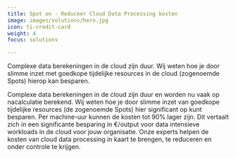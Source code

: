 ```yaml
---
title: Spot on - Reduceer Cloud Data Processing kosten
image: images/solutions/hero.jpg
icon: ti-credit-card
weight: 4
focus: solutions

---
```

Complexe data berekeningen in de cloud zijn duur. Wij weten hoe je door slimme inzet met goedkope tijdelijke resources in de cloud (zogenoemde Spots) hierop kan besparen.

Complexe data berekeningen in de cloud zijn duur en worden nu vaak op nacalculatie berekend. Wij weten hoe je door slimme inzet van goedkope tijdelijke resources (de zogenoemde Spots) hier significant op kunt besparen. Per machine-uur kunnen de kosten tot 90% lager zijn. Dit vertaalt zich in een significante besparing in €/output voor data intensieve workloads in de cloud voor jouw organisatie. Onze experts helpen de kosten van cloud data processing in kaart te brengen, te reduceren en onder controle te krijgen.